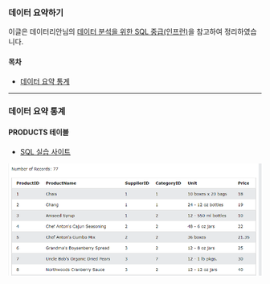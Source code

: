 ### 데이터 요약하기

이글은 데이터리안님의 [데이터 분석을 위한 SQL 중급(인프런)][H]을 참고하여 정리하였습니다. 

[H]: https://www.inflearn.com/course/%EB%8D%B0%EC%9D%B4%ED%84%B0-%EB%B6%84%EC%84%9D-%EC%A4%91%EA%B8%89-sql/dashboard

#### 목차
- [데이터 요약 통계](#데이터-요약-통계 ) 

---

### 데이터 요약 통계 
#### PRODUCTS 테이블
- [SQL 실습 사이트][I]

[I]: https://www.w3schools.com/sql/trysql.asp?filename=trysql_select_all

![products](../img/RPODUCTS.PNG)